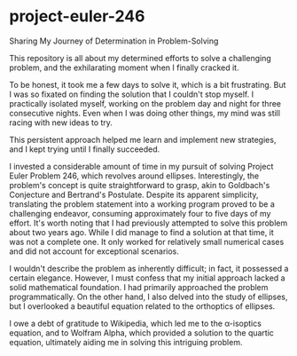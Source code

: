 # project-euler-246
Sharing My Journey of Determination in Problem-Solving


This repository is all about my determined efforts to solve a challenging problem, and the exhilarating moment when I finally cracked it.

To be honest, it took me a few days to solve it, which is a bit frustrating. But I was so fixated on finding the solution that I couldn't stop myself. I practically isolated myself, working on the problem day and night for three consecutive nights. Even when I was doing other things, my mind was still racing with new ideas to try.

This persistent approach helped me learn and implement new strategies, and I kept trying until I finally succeeded.


I invested a considerable amount of time in my pursuit of solving Project Euler Problem 246, which revolves around ellipses. Interestingly, the problem's concept is quite straightforward to grasp, akin to Goldbach's Conjecture and Bertrand's Postulate. Despite its apparent simplicity, translating the problem statement into a working program proved to be a challenging endeavor, consuming approximately four to five days of my effort. It's worth noting that I had previously attempted to solve this problem about two years ago. While I did manage to find a solution at that time, it was not a complete one. It only worked for relatively small numerical cases and did not account for exceptional scenarios.

I wouldn't describe the problem as inherently difficult; in fact, it possessed a certain elegance. However, I must confess that my initial approach lacked a solid mathematical foundation. I had primarily approached the problem programmatically. On the other hand, I also delved into the study of ellipses, but I overlooked a beautiful equation related to the orthoptics of ellipses.

I owe a debt of gratitude to Wikipedia, which led me to the α-isoptics equation, and to Wolfram Alpha, which provided a solution to the quartic equation, ultimately aiding me in solving this intriguing problem.

